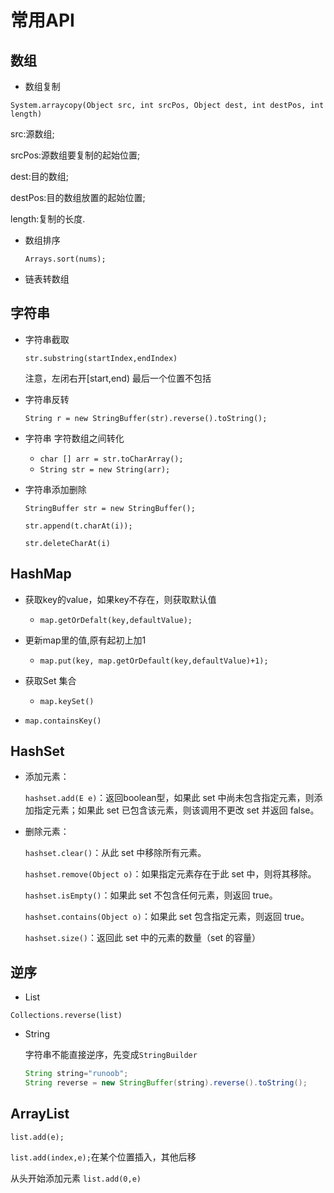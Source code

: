 # 常用API

## 数组

- 数组复制

`System.arraycopy(Object src, int srcPos, Object dest, int destPos, int length)`

src:源数组;

srcPos:源数组要复制的起始位置;

dest:目的数组;

destPos:目的数组放置的起始位置;

length:复制的长度.

- 数组排序

  `Arrays.sort(nums);`

- 链表转数组

## 字符串

- 字符串截取

  `str.substring(startIndex,endIndex)`

  注意，左闭右开[start,end) 最后一个位置不包括
  
- 字符串反转

  `String r = new StringBuffer(str).reverse().toString();`

- 字符串 字符数组之间转化

  - `char [] arr = str.toCharArray();`
  - `String str = new String(arr);`
  
- 字符串添加删除 

  `StringBuffer str = new StringBuffer();`

  `str.append(t.charAt(i));`

  `str.deleteCharAt(i)`

## HashMap

- 获取key的value，如果key不存在，则获取默认值

  - `map.getOrDefalt(key,defaultValue);`  

   

- 更新map里的值,原有起初上加1

  - `map.put(key, map.getOrDefault(key,defaultValue)+1);`

  

- 获取Set 集合

  - `map.keySet()`

- `map.containsKey()`



## HashSet

- 添加元素：

  `hashset.add(E e)`：返回boolean型，如果此 set 中尚未包含指定元素，则添加指定元素；如果此 set 已包含该元素，则该调用不更改 set 并返回 false。

- 删除元素：

  `hashset.clear()`：从此 set 中移除所有元素。

  `hashset.remove(Object o)`：如果指定元素存在于此 set 中，则将其移除。

  `hashset.isEmpty()`：如果此 set 不包含任何元素，则返回 true。

  `hashset.contains(Object o)`：如果此 set 包含指定元素，则返回 true。

  `hashset.size()`：返回此 set 中的元素的数量（set 的容量）



## 逆序

- List

`Collections.reverse(list)`

- String

  字符串不能直接逆序，先变成`StringBuilder`

  ~~~java
  String string="runoob";
  String reverse = new StringBuffer(string).reverse().toString();
  ~~~

  

## ArrayList

`list.add(e);`

`list.add(index,e);`在某个位置插入，其他后移

从头开始添加元素 `list.add(0,e)`